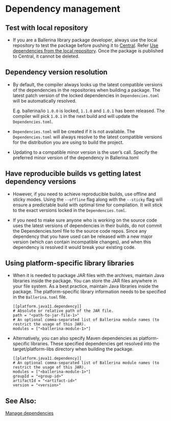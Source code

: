 # Dependency management

## Test with local repository

- If you are a Ballerina library package developer, always use the local repository to test the package before pushing it to [Central](https://central.ballerina.io/). Refer [Use dependencies from the local repository](https://ballerina.io/learn/manage-dependencies/#use-dependencies-from-the-local-repository).
Once the package is published to Central, it cannot be deleted.

## Dependency version resolution

- By default, the compiler always looks up the latest compatible versions of the dependencies in the repositories when building a package. The latest patch version of the locked dependencies in `Dependencies.toml` will be automatically resolved.

    E.g. ballerina/io `1.0.0` is locked, `1.1.0` and `1.0.1` has been released. 
    The compiler will pick `1.0.1` in the next build and will update the `Dependencies.toml`.

- `Dependencies.toml` will be created if it is not available. The `Dependencies.toml` will always resolve to the latest compatible versions for the distribution you are using to build the project. 

- Updating to a compatible minor version is the user’s call. Specify the preferred minor version of the dependency in Ballerina.toml

## Have reproducible builds vs getting latest dependency versions

- However, if you need to achieve reproducible builds, use offline and sticky modes. Using the `--offline` flag along with the `--sticky` flag will ensure a predictable build with optimal time for compilation. It will stick to the exact versions locked in the `Dependencies.toml`.

- If you need to make sure anyone who is working on the source code uses the latest versions of dependencies in their builds, do not commit the Dependencies.toml file to the source code repos. Since any dependency that you have used can be released with a new major version (which can contain incompatible changes), and when this dependency is resolved it would break your existing code.

## Using platform-specific library libraries

- When it is needed to package JAR files with the archives, maintain Java libraries inside the package. You can store the JAR files anywhere in your file system. As a best practice, maintain Java libraries inside the package. The platform-specific library information needs to be specified in the `Ballerina.toml` file. 

    ```
    [[platform.java11.dependency]]
    # Absolute or relative path of the JAR file.
    path = "<path-to-jar-file-1>"
    # An optional comma-separated list of Ballerina module names (to restrict the usage of this JAR).
    modules = ["<ballerina-module-1>"]
    ```

- Alternatively, you can also specify Maven dependencies as platform-specific libraries. These specified dependencies get resolved into the target/platform-libs directory when building the package.

    ```
    [[platform.java11.dependency]]
    # An optional comma-separated list of Ballerina module names (to restrict the usage of this JAR).
    modules = ["<ballerina-module-1>"]
    groupId = "<group-id>"
    artifactId = "<artifact-id>"
    version = "<version>"
    ```

## See Also:

[Manage dependencies](https://ballerina.io/learn/manage-dependencies/)
